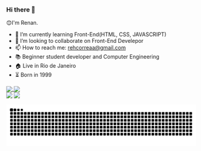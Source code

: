 ### Hi there 👋

😊I'm Renan.

- 🌱 I’m currently learning Front-End(HTML, CSS, JAVASCRIPT)
- 👯 I’m looking to collaborate on Front-End Develepor
- 📫 How to reach me: rehcorreaa@gmail.com
- 📚 Beginner student developer and Computer Engineering
- 🏠 Live in Rio de Janeiro
- ⏳ Born in 1999


<a href="https://github.com/RenanCorreaSilva/">
  <img height="150em" align="center" src="https://github-readme-stats.vercel.app/api?username=RenanCorreaSilva&show_icons=true&theme=radical" />
</a>
<a href="https://github.com/RenanCorreaSilva/">
  <img height="150em" align="center" src="https://github-readme-stats.vercel.app/api/top-langs/?username=RenanCorreaSilva&layout=compact&theme=radical"/>
</a>

  <div> 
  <a href = "mailto:rehcorreaa@gmail.com"><img src="https://img.shields.io/badge/-Gmail-%23333?style=for-the-badge&logo=gmail&logoColor=white" target="_blank" ></a>
  <a href="https://www.linkedin.com/in/renancorreadasilva/"><img src="https://img.shields.io/badge/-LinkedIn-%230077B5?style=for-the-badge&logo=linkedin&logoColor=white" target="_blank"></a> 

![Snake animation](https://github.com/renancorreasilva/renancorreasilva/blob/output/github-contribution-grid-snake.svg)
  
</div>
